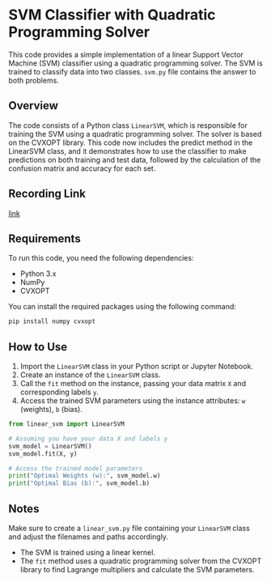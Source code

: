 # SVM Classifier with Quadratic Programming Solver

This code provides a simple implementation of a linear Support Vector Machine (SVM) classifier using a quadratic programming solver. 
The SVM is trained to classify data into two classes.
`svm.py` file contains the answer to both problems.

## Overview

The code consists of a Python class `LinearSVM`, which is responsible for training the SVM using a quadratic programming solver. The solver is based on the CVXOPT library.
This code now includes the predict method in the LinearSVM class, and it demonstrates how to use the classifier to make predictions on both training and test data, followed by the calculation of the confusion matrix and accuracy for each set.

## Recording Link
[link](https://drive.google.com/drive/folders/1j8dxdIk-yS2lx3HewK9ifiThJKBI-gxM?usp=sharing)

## Requirements

To run this code, you need the following dependencies:

- Python 3.x
- NumPy
- CVXOPT

You can install the required packages using the following command:

```bash
pip install numpy cvxopt
```

## How to Use

1. Import the `LinearSVM` class in your Python script or Jupyter Notebook.
2. Create an instance of the `LinearSVM` class.
3. Call the `fit` method on the instance, passing your data matrix `X` and corresponding labels `y`.
4. Access the trained SVM parameters using the instance attributes: `w` (weights), `b` (bias).

```python
from linear_svm import LinearSVM

# Assuming you have your data X and labels y
svm_model = LinearSVM()
svm_model.fit(X, y)

# Access the trained model parameters
print("Optimal Weights (w):", svm_model.w)
print("Optimal Bias (b):", svm_model.b)
```

## Notes
Make sure to create a `linear_svm.py` file containing your `LinearSVM` class and adjust the filenames and paths accordingly. 

- The SVM is trained using a linear kernel.
- The `fit` method uses a quadratic programming solver from the CVXOPT library to find Lagrange multipliers and calculate the SVM parameters.

